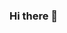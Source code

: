 ### Hi there 👋


<!-- **c2-mrinal/c2-mrinal** is a ✨ _special_ ✨ repository because its `README.md` (this file) appears on your GitHub profile.

Here are some ideas to get you started:

- 🔭 I’m currently working on self development
- 🌱 I’m currently learning self discipline
- 👯 I’m looking to collaborate on Development
- 🤔 I’m looking for help with ...
- 💬 Ask me about Coffee 
- 📫 How to reach me: www.mrinalkasyap.com
- 😄 Pronouns: ...
- ⚡ Fun fact: ... -->

